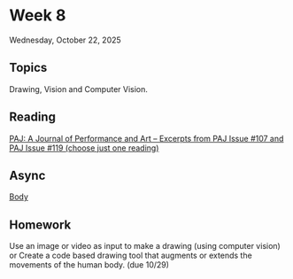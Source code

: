 # Week 8

Wednesday, October 22, 2025

## Topics

Drawing, Vision and Computer Vision.

## Reading

[PAJ: A Journal of Performance and Art – Excerpts from PAJ Issue #107 and PAJ Issue #119 (choose just one reading)](readings/PAJ107_PAJ119_combined.pdf)

## Async

[Body](https://www.dropbox.com/scl/fi/k4qksmxl2wvd18fmei29t/body_async.mp4?rlkey=dui6bzjx3lpfkmlgs41h5w8oq&e=1&dl=0)

## Homework

Use an image or video as input to make a drawing (using computer vision) or Create a code based drawing tool that augments or extends the movements of the human body.
(due 10/29)
